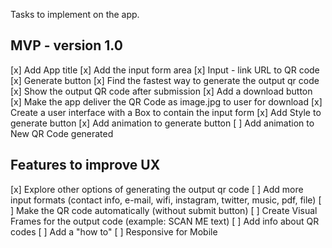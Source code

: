 Tasks to implement on the app.

## MVP - version 1.0
[x] Add App title
[x] Add the input form area
[x] Input - link URL to QR code
[x] Generate button
[x] Find the fastest way to generate the output qr code
[x] Show the output QR code after submission
[x] Add a download button
[x] Make the app deliver the QR Code as image.jpg to user for download
[x] Create a user interface with a Box to contain the input form
[x] Add Style to generate button
[x] Add animation to generate button
[ ] Add animation to New QR Code generated


## Features to improve UX
[x] Explore other options of generating the output qr code
[ ] Add more input formats (contact info, e-mail, wifi, instagram, twitter, music, pdf, file)
[ ] Make the QR code automatically (without submit button)
[ ] Create Visual Frames for the output code (example: SCAN ME text)
[ ] Add info about QR codes
[ ] Add a "how to"
[ ] Responsive for Mobile